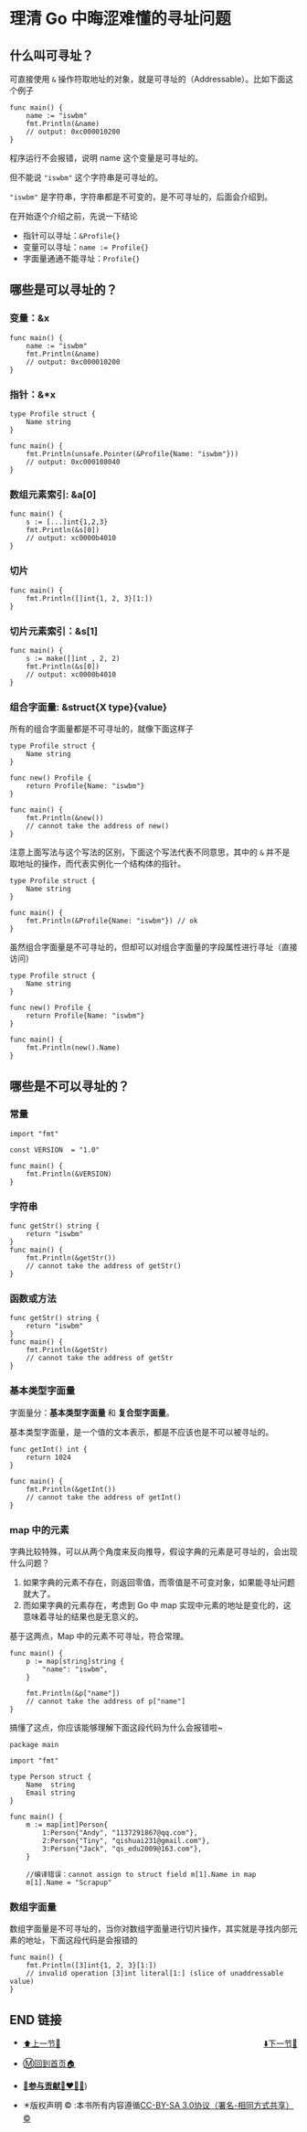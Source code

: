 # 理清 Go 中晦涩难懂的寻址问题

## 什么叫可寻址？

可直接使用 `&` 操作符取地址的对象，就是可寻址的（Addressable）。比如下面这个例子

```
func main() {
    name := "iswbm"
    fmt.Println(&name)
    // output: 0xc000010200
}
```

程序运行不会报错，说明 name 这个变量是可寻址的。

但不能说 `"iswbm"` 这个字符串是可寻址的。

`"iswbm"` 是字符串，字符串都是不可变的，是不可寻址的，后面会介绍到。

在开始逐个介绍之前，先说一下结论

- 指针可以寻址：`&Profile{}`
- 变量可以寻址：`name := Profile{}`
- 字面量通通不能寻址：`Profile{}`

## 哪些是可以寻址的？

### 变量：&x

```
func main() {
    name := "iswbm"
    fmt.Println(&name)
    // output: 0xc000010200
}
```

### 指针：&*x

```
type Profile struct {
    Name string
}

func main() {
    fmt.Println(unsafe.Pointer(&Profile{Name: "iswbm"}))
    // output: 0xc000108040
}
```

### 数组元素索引: &a[0]

```
func main() {
    s := [...]int{1,2,3}
    fmt.Println(&s[0])
    // output: xc0000b4010
}
```

### 切片

```
func main() {
    fmt.Println([]int{1, 2, 3}[1:])
}
```

### 切片元素索引：&s[1]

```
func main() {
    s := make([]int , 2, 2)
    fmt.Println(&s[0])
    // output: xc0000b4010
}
```

### 组合字面量: &struct{X type}{value}

所有的组合字面量都是不可寻址的，就像下面这样子

```
type Profile struct {
    Name string
}

func new() Profile {
    return Profile{Name: "iswbm"}
}

func main() {
    fmt.Println(&new())
    // cannot take the address of new()
}
```

注意上面写法与这个写法的区别，下面这个写法代表不同意思，其中的 `&` 并不是取地址的操作，而代表实例化一个结构体的指针。

```
type Profile struct {
    Name string
}

func main() {
    fmt.Println(&Profile{Name: "iswbm"}) // ok
}
```

虽然组合字面量是不可寻址的，但却可以对组合字面量的字段属性进行寻址（直接访问）

```
type Profile struct {
    Name string
}

func new() Profile {
    return Profile{Name: "iswbm"}
}

func main() {
    fmt.Println(new().Name)
}
```

## 哪些是不可以寻址的？

### 常量

```
import "fmt"

const VERSION  = "1.0"

func main() {
    fmt.Println(&VERSION)
}
```

### 字符串

```
func getStr() string {
    return "iswbm"
}
func main() {
    fmt.Println(&getStr())
    // cannot take the address of getStr()
}
```

### 函数或方法

```
func getStr() string {
    return "iswbm"
}
func main() {
    fmt.Println(&getStr)
    // cannot take the address of getStr
}
```

### 基本类型字面量

字面量分：**基本类型字面量** 和 **复合型字面量**。

基本类型字面量，是一个值的文本表示，都是不应该也是不可以被寻址的。

```
func getInt() int {
    return 1024
}

func main() {
    fmt.Println(&getInt())
    // cannot take the address of getInt()
}
```

### map 中的元素

字典比较特殊，可以从两个角度来反向推导，假设字典的元素是可寻址的，会出现 什么问题？

1. 如果字典的元素不存在，则返回零值，而零值是不可变对象，如果能寻址问题就大了。
2. 而如果字典的元素存在，考虑到 Go 中 map 实现中元素的地址是变化的，这意味着寻址的结果也是无意义的。

基于这两点，Map 中的元素不可寻址，符合常理。

```
func main() {
    p := map[string]string {
        "name": "iswbm",
    }

    fmt.Println(&p["name"])
    // cannot take the address of p["name"]
}
```

搞懂了这点，你应该能够理解下面这段代码为什么会报错啦~

```
package main

import "fmt"

type Person struct {
    Name  string
    Email string
}

func main() {
    m := map[int]Person{
        1:Person{"Andy", "1137291867@qq.com"},
        2:Person{"Tiny", "qishuai231@gmail.com"},
        3:Person{"Jack", "qs_edu2009@163.com"},
    }

    //编译错误：cannot assign to struct field m[1].Name in map
    m[1].Name = "Scrapup"
```

### 数组字面量

数组字面量是不可寻址的，当你对数组字面量进行切片操作，其实就是寻找内部元素的地址，下面这段代码是会报错的

```
func main() {
    fmt.Println([3]int{1, 2, 3}[1:])
    // invalid operation [3]int literal[1:] (slice of unaddressable value)
}
```

## END 链接
<ul><li><div><a href = '93.md' style='float:left'>⬆️上一节🔗</a><a href = '95.md' style='float: right'>⬇️下一节🔗</a></div></li></ul>

+ [Ⓜ️回到首页🏠](../README.md)

+ [**🫵参与贡献💞❤️‍🔥💖**](https://nsddd.top/archives/contributors))

+ ✴️版权声明 &copy; :本书所有内容遵循[CC-BY-SA 3.0协议（署名-相同方式共享）&copy;](http://zh.wikipedia.org/wiki/Wikipedia:CC-by-sa-3.0协议文本) 

